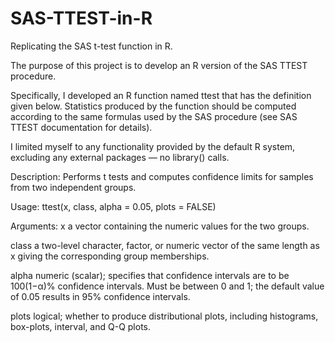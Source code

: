 # SAS-TTEST-in-R
 Replicating the SAS t-test function in R.

The purpose of this project is to develop an R version of the SAS TTEST procedure.

Specifically, I developed an R function named ttest that has the definition given below.
Statistics produced by the function should be computed according to the same formulas used by the SAS procedure (see SAS TTEST documentation for details).

I limited myself to any functionality provided by the default R system, excluding any external packages —
no library() calls.


Description:
Performs t tests and computes confidence limits for samples from two independent groups.

Usage:
ttest(x, class, alpha = 0.05, plots = FALSE)

Arguments:
x a vector containing the numeric values for the two groups.

class a two-level character, factor, or numeric vector of the same length as x giving the corresponding
group memberships.

alpha numeric (scalar); specifies that confidence intervals are to be 100(1−α)% confidence intervals.
Must be between 0 and 1; the default value of 0.05 results in 95% confidence intervals.

plots logical; whether to produce distributional plots, including histograms, box-plots, interval, and
Q-Q plots.

![]()

![]()

![]()

